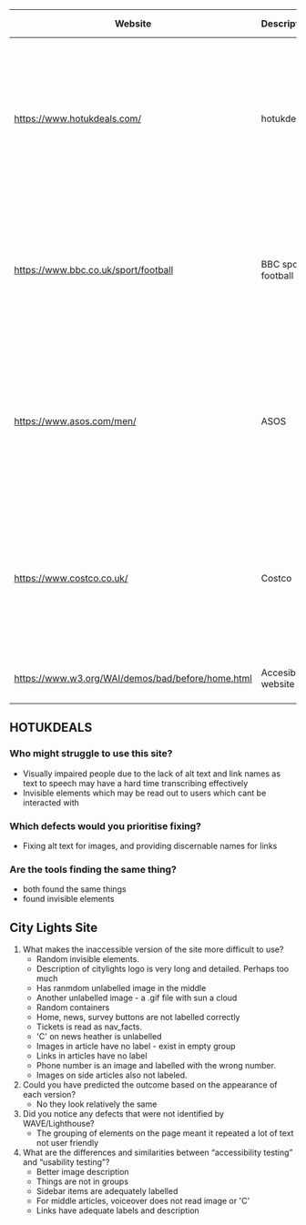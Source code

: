 | Website | Description | WAVE report | Lighthouse report | colorblindly |
| ------- | ----------- | ----------- | ----------------- | ------------ |
| https://www.hotukdeals.com/ | hotukdeals | 64 errors - missing alt text, missing form labels, empyty buttons, contrast errors | 65 - Buttons do not have accesible names, images don't have alt text, links do not have discernable names, colour contrast is not | Relatively good |
| https://www.bbc.co.uk/sport/football | BBC sport football | 8 errors - empty links, empty table headers, contrast errors | 83 - aria ids are not unique, links do not have a discernable name, headings not in sequentially descding order | Relatively good |
| https://www.asos.com/men/ | ASOS | 10 errors - missing alt text, empty labels, buttons and heading, broken aria reference, some contrast errors | 82 - attributes do not match their roles, buttons and links do not have accesible names| Some buttons blend in to background on some color blind settings |
| https://www.costco.co.uk/ | Costco | 46 errors - missing alt text, empty buttons, broken aria reference and aria menu | 73 - aria attributes do not match role and id's are not unique, buttons and links do not have accesible names, missing alt text | Relatively okay |
| https://www.w3.org/WAI/demos/bad/before/home.html | Accesibility website | 37 errors missing alt text, 0 errors | (Inaccesable 59), (Accesible 100)| Relatively okay |

## HOTUKDEALS
### Who might struggle to use this site?

- Visually impaired people due to the lack of alt text and link names as text to speech may have a hard time transcribing effectively
- Invisible elements which may be read out to users which cant be interacted with

### Which defects would you prioritise fixing?

- Fixing alt text for images, and providing discernable names for links

### Are the tools finding the same thing?

 - both found the same things
 - found invisible elements

## City Lights Site
1. What makes the inaccessible version of the site more difficult to use?
    - Random invisible elements.
    - Description of citylights logo is very long and detailed. Perhaps too much
    - Has ranmdom unlabelled image in the middle
    - Another unlabelled image - a .gif file with sun a cloud
    - Random containers
    - Home, news, survey buttons are not labelled correctly
    - Tickets is read as nav_facts.
    - 'C' on news heather is unlabelled
    - Images in article have no label - exist in empty group
    - Links in articles have no label
    - Phone number is an image and labelled with the wrong number.
    - Images on side articles also not labeled.
2. Could you have predicted the outcome based on the appearance of each version?
    - No they look relatively the same
3. Did you notice any defects that were not identified by WAVE/Lighthouse?
    - The grouping of elements on the page meant it repeated a lot of text not user friendly
4. What are the differences and similarities between “accessibility testing” and “usability testing”?
    - Better image description
    - Things are not in groups
    - Sidebar items are adequately labelled
    - For middle articles, voiceover does not read image or 'C'
    - Links have adequate labels and description